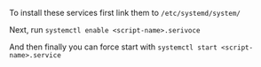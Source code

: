 To install these services first link them to `/etc/systemd/system/`

Next, run `systemctl enable <script-name>.serivoce`

And then finally you can force start with `systemctl start <script-name>.service`
